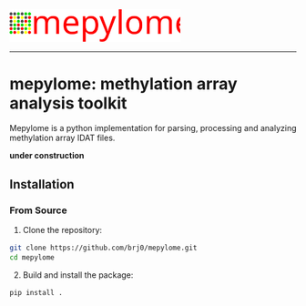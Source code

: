 <picture>
  <img alt="Mepylome Logo" src="/mepylome/data/mepylome.svg" width="300">
</picture>

-----------------

# mepylome: methylation array analysis toolkit

Mepylome is a python implementation for parsing, processing and analyzing methylation array IDAT files.

**under construction**

## Installation

### From Source

1. Clone the repository:

```sh
git clone https://github.com/brj0/mepylome.git
cd mepylome
```

2. Build and install the package:

```sh
pip install .
```
